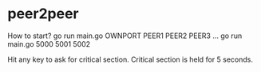 # peer2peer

How to start?
go run main.go OWNPORT PEER1 PEER2 PEER3 ...
go run main.go 5000 5001 5002

Hit any key to ask for critical section.
Critical section is held for 5 seconds.
